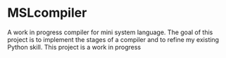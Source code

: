 # MSLcompiler
A work in progress compiler for mini system language. The goal of this project is to implement the stages of a compiler and to refine my existing Python skill. This project is a work in progress
